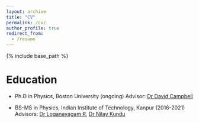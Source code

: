 ```yaml
---
layout: archive
title: "CV"
permalink: /cv/
author_profile: true
redirect_from:
  - /resume
---
```


{% include base_path %}

Education
======
* Ph.D in Physics, Boston University (ongoing)
    Advisor: [Dr David Campbell](https://www.bu.edu/physics/profile/david-campbell/)

* BS-MS in Physics, Indian Institute of Technology, Kanpur (2016-2021)
    Advisors: [Dr Loganayagam R](https://www.icts.res.in/people/loganayagam), [Dr Nilay Kundu](https://home.iitk.ac.in/~nilayhep/)
